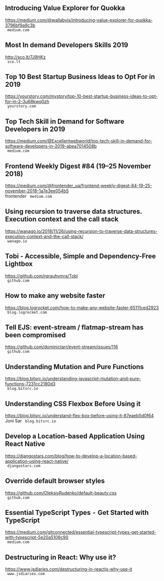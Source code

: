 ## Introducing Value Explorer for Quokka  
https://medium.com/@wallabyjs/introducing-value-explorer-for-quokka-3796bf9a9c3b  
 ` medium.com`
  

## Most In demand Developers Skills 2019  
http://sco.lt/7J9HKz  
 ` sco.lt`
  

## Top 10 Best Startup Business Ideas to Opt For in 2019  
https://yourstory.com/mystory/top-10-best-startup-business-ideas-to-opt-for-in-2-3u68kwq0zh  
 ` yourstory.com`
  

## Top Tech Skill in Demand for Software Developers in 2019  
https://medium.com/@Excellentwebworld/top-tech-skill-in-demand-for-software-developers-in-2019-abea7014508b  
 ` medium.com`
  

## Frontend Weekly Digest #84 (19–25 November 2018)  
https://medium.com/@frontender_ua/frontend-weekly-digest-84-19-25-november-2018-1a7e3ee054b5  
frontender ` medium.com`
  

## Using recursion to traverse data structures. Execution context and the call stack  
https://wanago.io/2018/11/26/using-recursion-to-traverse-data-structures-execution-context-and-the-call-stack/  
 ` wanago.io`
  

## Tobi - Accessible, Simple and Dependency-Free Lightbox  
https://github.com/rqrauhvmra/Tobi  
 ` github.com`
  

## How to make any website faster  
https://blog.logrocket.com/how-to-make-any-website-faster-65111ced2923  
 ` blog.logrocket.com`
  

## Tell EJS: event-stream / flatmap-stream has been compromised  
https://github.com/dominictarr/event-stream/issues/116  
 ` github.com`
  

## Understanding Mutation and Pure Functions  
https://blog.bitsrc.io/understanding-javascript-mutation-and-pure-functions-7231cc2180d3  
 ` blog.bitsrc.io`
  

## Understanding CSS Flexbox Before Using it  
https://blog.bitsrc.io/understand-flex-box-before-using-it-87eaeb5d0f64  
Joni Sar ` blog.bitsrc.io`
  

## Develop a Location-based Application Using React Native  
https://djangostars.com/blog/how-to-develop-a-location-based-application-using-react-native/  
 ` djangostars.com`
  

## Override default browser styles  
https://github.com/OleksiyRudenko/default-beauty.css  
 ` github.com`
  

## Essential TypeScript Types  -  Get Started with TypeScript  
https://medium.com/gitconnected/essential-typescript-types-get-started-with-typescript-5e20a5106c90  
 ` medium.com`
  

## Destructuring in React: Why use it?  
https://www.jsdiaries.com/destructuring-in-reactjs-why-use-it  
 ` www.jsdiaries.com`
  

